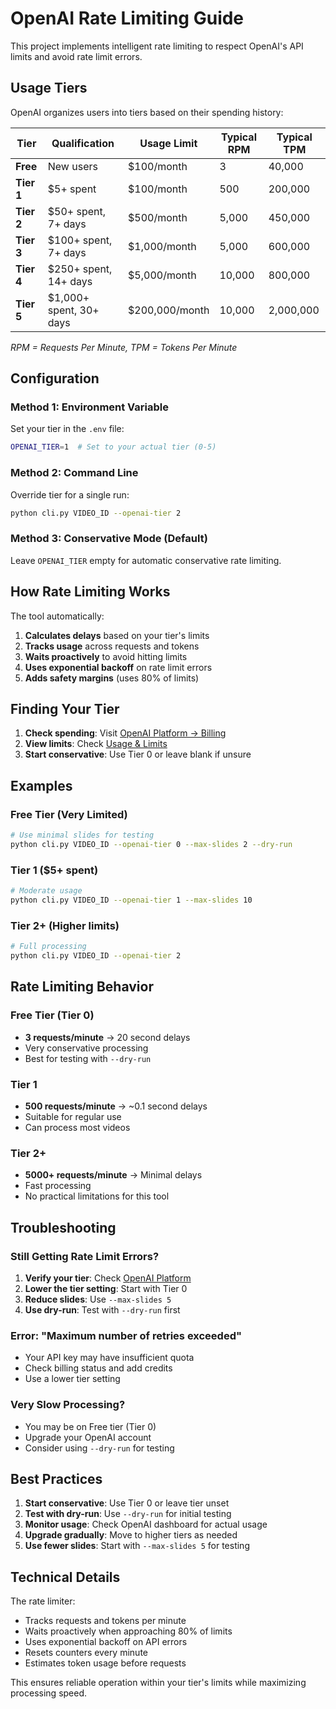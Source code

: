 # OpenAI Rate Limiting Guide

This project implements intelligent rate limiting to respect OpenAI's API limits and avoid rate limit errors.

## Usage Tiers

OpenAI organizes users into tiers based on their spending history:

| Tier | Qualification | Usage Limit | Typical RPM | Typical TPM |
|------|--------------|-------------|-------------|-------------|
| **Free** | New users | $100/month | 3 | 40,000 |
| **Tier 1** | $5+ spent | $100/month | 500 | 200,000 |
| **Tier 2** | $50+ spent, 7+ days | $500/month | 5,000 | 450,000 |
| **Tier 3** | $100+ spent, 7+ days | $1,000/month | 5,000 | 600,000 |
| **Tier 4** | $250+ spent, 14+ days | $5,000/month | 10,000 | 800,000 |
| **Tier 5** | $1,000+ spent, 30+ days | $200,000/month | 10,000 | 2,000,000 |

*RPM = Requests Per Minute, TPM = Tokens Per Minute*

## Configuration

### Method 1: Environment Variable
Set your tier in the `.env` file:
```bash
OPENAI_TIER=1  # Set to your actual tier (0-5)
```

### Method 2: Command Line
Override tier for a single run:
```bash
python cli.py VIDEO_ID --openai-tier 2
```

### Method 3: Conservative Mode (Default)
Leave `OPENAI_TIER` empty for automatic conservative rate limiting.

## How Rate Limiting Works

The tool automatically:

1. **Calculates delays** based on your tier's limits
2. **Tracks usage** across requests and tokens
3. **Waits proactively** to avoid hitting limits
4. **Uses exponential backoff** on rate limit errors
5. **Adds safety margins** (uses 80% of limits)

## Finding Your Tier

1. **Check spending**: Visit [OpenAI Platform → Billing](https://platform.openai.com/account/billing)
2. **View limits**: Check [Usage & Limits](https://platform.openai.com/settings/organization/limits)
3. **Start conservative**: Use Tier 0 or leave blank if unsure

## Examples

### Free Tier (Very Limited)
```bash
# Use minimal slides for testing
python cli.py VIDEO_ID --openai-tier 0 --max-slides 2 --dry-run
```

### Tier 1 ($5+ spent)
```bash
# Moderate usage
python cli.py VIDEO_ID --openai-tier 1 --max-slides 10
```

### Tier 2+ (Higher limits)
```bash
# Full processing
python cli.py VIDEO_ID --openai-tier 2
```

## Rate Limiting Behavior

### Free Tier (Tier 0)
- **3 requests/minute** → 20 second delays
- Very conservative processing
- Best for testing with `--dry-run`

### Tier 1
- **500 requests/minute** → ~0.1 second delays  
- Suitable for regular use
- Can process most videos

### Tier 2+
- **5000+ requests/minute** → Minimal delays
- Fast processing
- No practical limitations for this tool

## Troubleshooting

### Still Getting Rate Limit Errors?
1. **Verify your tier**: Check [OpenAI Platform](https://platform.openai.com/settings/organization/limits)
2. **Lower the tier setting**: Start with Tier 0
3. **Reduce slides**: Use `--max-slides 5`
4. **Use dry-run**: Test with `--dry-run` first

### Error: "Maximum number of retries exceeded"
- Your API key may have insufficient quota
- Check billing status and add credits
- Use a lower tier setting

### Very Slow Processing?
- You may be on Free tier (Tier 0)
- Upgrade your OpenAI account
- Consider using `--dry-run` for testing

## Best Practices

1. **Start conservative**: Use Tier 0 or leave tier unset
2. **Test with dry-run**: Use `--dry-run` for initial testing  
3. **Monitor usage**: Check OpenAI dashboard for actual usage
4. **Upgrade gradually**: Move to higher tiers as needed
5. **Use fewer slides**: Start with `--max-slides 5` for testing

## Technical Details

The rate limiter:
- Tracks requests and tokens per minute
- Waits proactively when approaching 80% of limits
- Uses exponential backoff on API errors
- Resets counters every minute
- Estimates token usage before requests

This ensures reliable operation within your tier's limits while maximizing processing speed.